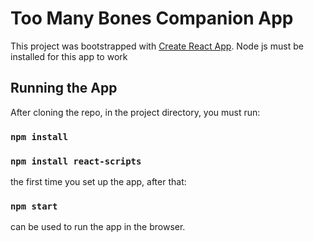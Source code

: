# Too Many Bones Companion App

This project was bootstrapped with [Create React App](https://github.com/facebook/create-react-app).
Node js must be installed for this app to work

## Running the App

After cloning the repo, in the project directory, you must run:

### `npm install`
### `npm install react-scripts`

the first time you set up the app, after that:

### `npm start`

can be used to run the app in the browser.
